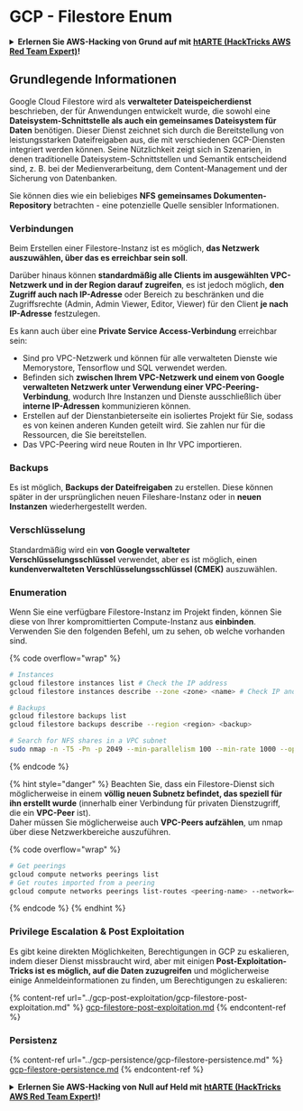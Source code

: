 # GCP - Filestore Enum

<details>

<summary><strong>Erlernen Sie AWS-Hacking von Grund auf mit</strong> <a href="https://training.hacktricks.xyz/courses/arte"><strong>htARTE (HackTricks AWS Red Team Expert)</strong></a><strong>!</strong></summary>

Andere Möglichkeiten, HackTricks zu unterstützen:

* Wenn Sie Ihr **Unternehmen in HackTricks beworben sehen möchten** oder **HackTricks als PDF herunterladen möchten**, überprüfen Sie die [**ABONNEMENTPLÄNE**](https://github.com/sponsors/carlospolop)!
* Holen Sie sich das [**offizielle PEASS & HackTricks-Merchandise**](https://peass.creator-spring.com)
* Entdecken Sie [**The PEASS Family**](https://opensea.io/collection/the-peass-family), unsere Sammlung exklusiver [**NFTs**](https://opensea.io/collection/the-peass-family)
* **Treten Sie der** 💬 [**Discord-Gruppe**](https://discord.gg/hRep4RUj7f) oder der [**Telegram-Gruppe**](https://t.me/peass) bei oder **folgen** Sie mir auf **Twitter** 🐦 [**@carlospolopm**](https://twitter.com/carlospolopm)**.**
* **Teilen Sie Ihre Hacking-Tricks, indem Sie PRs an die** [**HackTricks**](https://github.com/carlospolop/hacktricks) und [**HackTricks Cloud**](https://github.com/carlospolop/hacktricks-cloud) github Repositories einreichen.

</details>

## Grundlegende Informationen

Google Cloud Filestore wird als **verwalteter Dateispeicherdienst** beschrieben, der für Anwendungen entwickelt wurde, die sowohl eine **Dateisystem-Schnittstelle als auch ein gemeinsames Dateisystem für Daten** benötigen. Dieser Dienst zeichnet sich durch die Bereitstellung von leistungsstarken Dateifreigaben aus, die mit verschiedenen GCP-Diensten integriert werden können. Seine Nützlichkeit zeigt sich in Szenarien, in denen traditionelle Dateisystem-Schnittstellen und Semantik entscheidend sind, z. B. bei der Medienverarbeitung, dem Content-Management und der Sicherung von Datenbanken.

Sie können dies wie ein beliebiges **NFS** **gemeinsames Dokumenten-Repository** betrachten - eine potenzielle Quelle sensibler Informationen.

### Verbindungen

Beim Erstellen einer Filestore-Instanz ist es möglich, **das Netzwerk auszuwählen, über das es erreichbar sein soll**.

Darüber hinaus können **standardmäßig alle Clients im ausgewählten VPC-Netzwerk und in der Region darauf zugreifen**, es ist jedoch möglich, **den Zugriff auch nach IP-Adresse** oder Bereich zu beschränken und die Zugriffsrechte (Admin, Admin Viewer, Editor, Viewer) für den Client **je nach IP-Adresse** festzulegen.

Es kann auch über eine **Private Service Access-Verbindung** erreichbar sein:

* Sind pro VPC-Netzwerk und können für alle verwalteten Dienste wie Memorystore, Tensorflow und SQL verwendet werden.
* Befinden sich **zwischen Ihrem VPC-Netzwerk und einem von Google verwalteten Netzwerk unter Verwendung einer VPC-Peering-Verbindung**, wodurch Ihre Instanzen und Dienste ausschließlich über **interne IP-Adressen** kommunizieren können.
* Erstellen auf der Dienstanbieterseite ein isoliertes Projekt für Sie, sodass es von keinen anderen Kunden geteilt wird. Sie zahlen nur für die Ressourcen, die Sie bereitstellen.
* Das VPC-Peering wird neue Routen in Ihr VPC importieren.

### Backups

Es ist möglich, **Backups der Dateifreigaben** zu erstellen. Diese können später in der ursprünglichen neuen Fileshare-Instanz oder in **neuen Instanzen** wiederhergestellt werden.

### Verschlüsselung

Standardmäßig wird ein **von Google verwalteter Verschlüsselungsschlüssel** verwendet, aber es ist möglich, einen **kundenverwalteten Verschlüsselungsschlüssel (CMEK)** auszuwählen.

### Enumeration

Wenn Sie eine verfügbare Filestore-Instanz im Projekt finden, können Sie diese von Ihrer kompromittierten Compute-Instanz aus **einbinden**. Verwenden Sie den folgenden Befehl, um zu sehen, ob welche vorhanden sind.

{% code overflow="wrap" %}
```bash
# Instances
gcloud filestore instances list # Check the IP address
gcloud filestore instances describe --zone <zone> <name> # Check IP and access restrictions

# Backups
gcloud filestore backups list
gcloud filestore backups describe --region <region> <backup>

# Search for NFS shares in a VPC subnet
sudo nmap -n -T5 -Pn -p 2049 --min-parallelism 100 --min-rate 1000 --open 10.99.160.2/20
```
{% endcode %}

{% hint style="danger" %}
Beachten Sie, dass ein Filestore-Dienst sich möglicherweise in einem **völlig neuen Subnetz befindet, das speziell für ihn erstellt wurde** (innerhalb einer Verbindung für privaten Dienstzugriff, die ein **VPC-Peer** ist).\
Daher müssen Sie möglicherweise auch **VPC-Peers aufzählen**, um nmap über diese Netzwerkbereiche auszuführen.

{% code overflow="wrap" %}
```bash
# Get peerings
gcloud compute networks peerings list
# Get routes imported from a peering
gcloud compute networks peerings list-routes <peering-name> --network=<network-name> --region=<region> --direction=INCOMING
```
{% endcode %}
{% endhint %}

### Privilege Escalation & Post Exploitation

Es gibt keine direkten Möglichkeiten, Berechtigungen in GCP zu eskalieren, indem dieser Dienst missbraucht wird, aber mit einigen **Post-Exploitation-Tricks ist es möglich, auf die Daten zuzugreifen** und möglicherweise einige Anmeldeinformationen zu finden, um Berechtigungen zu eskalieren:

{% content-ref url="../gcp-post-exploitation/gcp-filestore-post-exploitation.md" %}
[gcp-filestore-post-exploitation.md](../gcp-post-exploitation/gcp-filestore-post-exploitation.md)
{% endcontent-ref %}

### Persistenz

{% content-ref url="../gcp-persistence/gcp-filestore-persistence.md" %}
[gcp-filestore-persistence.md](../gcp-persistence/gcp-filestore-persistence.md)
{% endcontent-ref %}

<details>

<summary><strong>Erlernen Sie AWS-Hacking von Null auf Held mit</strong> <a href="https://training.hacktricks.xyz/courses/arte"><strong>htARTE (HackTricks AWS Red Team Expert)</strong></a><strong>!</strong></summary>

Andere Möglichkeiten, HackTricks zu unterstützen:

* Wenn Sie Ihr **Unternehmen in HackTricks beworben sehen möchten** oder **HackTricks in PDF herunterladen möchten**, überprüfen Sie die [**ABONNEMENTPLÄNE**](https://github.com/sponsors/carlospolop)!
* Holen Sie sich das [**offizielle PEASS & HackTricks-Merch**](https://peass.creator-spring.com)
* Entdecken Sie [**The PEASS Family**](https://opensea.io/collection/the-peass-family), unsere Sammlung exklusiver [**NFTs**](https://opensea.io/collection/the-peass-family)
* **Treten Sie der** 💬 [**Discord-Gruppe**](https://discord.gg/hRep4RUj7f) oder der [**Telegram-Gruppe**](https://t.me/peass) bei oder **folgen** Sie mir auf **Twitter** 🐦 [**@carlospolopm**](https://twitter.com/carlospolopm)**.**
* **Teilen Sie Ihre Hacking-Tricks, indem Sie PRs an die** [**HackTricks**](https://github.com/carlospolop/hacktricks) und [**HackTricks Cloud**](https://github.com/carlospolop/hacktricks-cloud) GitHub-Repositorys senden.

</details>

